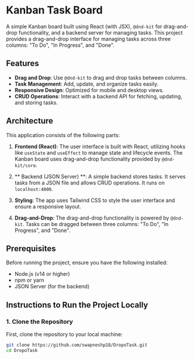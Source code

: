 # Kanban Task Board

A simple Kanban board built using React (with JSX), `@dnd-kit` for drag-and-drop functionality, and a backend server for managing tasks. This project provides a drag-and-drop interface for managing tasks across three columns: "To Do", "In Progress", and "Done".

## Features

- **Drag and Drop**: Use `@dnd-kit` to drag and drop tasks between columns.
- **Task Management**: Add, update, and organize tasks easily.
- **Responsive Design**: Optimized for mobile and desktop views.
- **CRUD Operations**: Interact with a backend API for fetching, updating, and storing tasks.

## Architecture

This application consists of the following parts:

1. **Frontend (React)**: The user interface is built with React, utilizing hooks like `useState` and `useEffect` to manage state and lifecycle events. The Kanban board uses drag-and-drop functionality provided by `@dnd-kit/core`.

2. ** Backend (JSON Server) **: A simple backend stores tasks. It serves tasks from a JSON file and allows CRUD operations. It runs on `localhost:4000`.

3. **Styling**: The app uses Tailwind CSS to style the user interface and ensure a responsive layout.

4. **Drag-and-Drop**: The drag-and-drop functionality is powered by `@dnd-kit`. Tasks can be dragged between three columns: "To Do", "In Progress", and "Done".

## Prerequisites

Before running the project, ensure you have the following installed:

- Node.js (v14 or higher)
- npm or yarn
- JSON Server (for the backend)

## Instructions to Run the Project Locally

### 1. Clone the Repository

First, clone the repository to your local machine:

```bash
git clone https://github.com/swapneshp18/DropoTask.git
cd DropoTask
